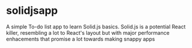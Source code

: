 # solidjsapp
 A simple To-do list app to learn Solid.js basics. Solid.js is a potential React killer, resembling a lot to React's layout but with major performance enhacements that promise a lot towards making snappy apps
